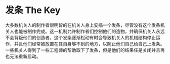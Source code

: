# 发条 The Key

大多数机关人的制作者很明智的在机关人身上安插一个发条，尽管没有这个发条机关人也能被制作完成。这一机制允许制作者们控制他们的造物，并确保机关人永远不会背叛他们的创造者。这个发条逐渐松动有时会导致机关人的机械结构停止运作，并且他们经常被放置在其自身够不到的地方，以防止他们自己给自己上发条。一些机关人得到了一些工程师的帮助取下了发条，但是他们的结果任是关闭并且再也无法重新启动。
